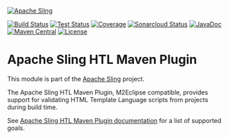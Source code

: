 [![Apache Sling](https://sling.apache.org/res/logos/sling.png)](https://sling.apache.org)

&#32;[![Build Status](https://ci-builds.apache.org/job/Sling/job/modules/job/sling-htl-maven-plugin/job/master/badge/icon)](https://ci-builds.apache.org/job/Sling/job/modules/job/sling-htl-maven-plugin/job/master/)&#32;[![Test Status](https://img.shields.io/jenkins/tests.svg?jobUrl=https://ci-builds.apache.org/job/Sling/job/modules/job/sling-htl-maven-plugin/job/master/)](https://ci-builds.apache.org/job/Sling/job/modules/job/sling-htl-maven-plugin/job/master/test/?width=800&height=600)&#32;[![Coverage](https://sonarcloud.io/api/project_badges/measure?project=apache_sling-htl-maven-plugin&metric=coverage)](https://sonarcloud.io/dashboard?id=apache_sling-htl-maven-plugin)&#32;[![Sonarcloud Status](https://sonarcloud.io/api/project_badges/measure?project=apache_sling-htl-maven-plugin&metric=alert_status)](https://sonarcloud.io/dashboard?id=apache_sling-htl-maven-plugin)&#32;[![JavaDoc](https://www.javadoc.io/badge/org.apache.sling/htl-maven-plugin.svg)](https://www.javadoc.io/doc/org.apache.sling/htl-maven-plugin)&#32;[![Maven Central](https://maven-badges.herokuapp.com/maven-central/org.apache.sling/htl-maven-plugin/badge.svg)](https://search.maven.org/#search%7Cga%7C1%7Cg%3A%22org.apache.sling%22%20a%3A%22htl-maven-plugin%22) [![License](https://img.shields.io/badge/License-Apache%202.0-blue.svg)](https://www.apache.org/licenses/LICENSE-2.0)

# Apache Sling HTL Maven Plugin

This module is part of the [Apache Sling](https://sling.apache.org) project.

The Apache Sling HTL Maven Plugin, M2Eclipse compatible, provides support for validating HTML Template Language scripts from projects during build time.

See [Apache Sling HTL Maven Plugin documentation](http://sling.apache.org/components/htl-maven-plugin/plugin-info.html) for a list of supported goals.
